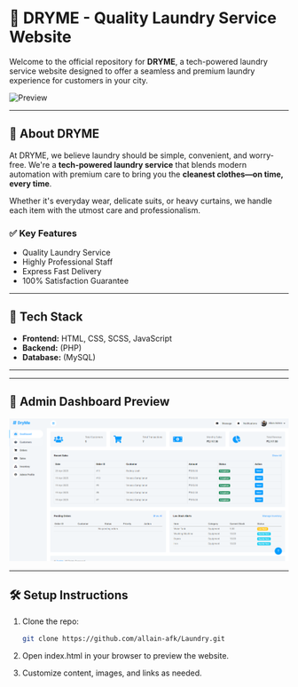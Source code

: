 # 🧺 DRYME - Quality Laundry Service Website

Welcome to the official repository for **DRYME**, a tech-powered laundry service website designed to offer a seamless and premium laundry experience for customers in your city.

![Preview](img/Preview.png)

---

## 🌟 About DRYME

At DRYME, we believe laundry should be simple, convenient, and worry-free. We're a **tech-powered laundry service** that blends modern automation with premium care to bring you the **cleanest clothes—on time, every time**.

Whether it's everyday wear, delicate suits, or heavy curtains, we handle each item with the utmost care and professionalism.

### ✅ Key Features
- Quality Laundry Service
- Highly Professional Staff
- Express Fast Delivery
- 100% Satisfaction Guarantee

---

## 🚀 Tech Stack

- **Frontend:** HTML, CSS, SCSS, JavaScript
- **Backend:** (PHP)
- **Database:** (MySQL)

---


---

## 📸 Admin Dashboard Preview
![Preview](admin/img/Dashboard.png)


---

## 🛠️ Setup Instructions

1. Clone the repo:
   ```bash
   git clone https://github.com/allain-afk/Laundry.git

2. Open index.html in your browser to preview the website.

3. Customize content, images, and links as needed.




